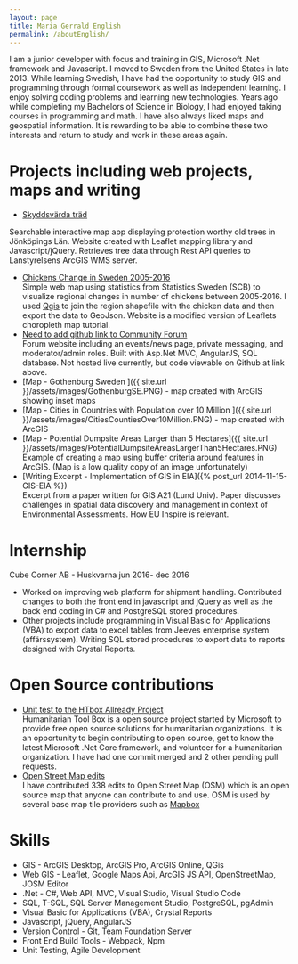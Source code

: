 ```yaml
---
layout: page
title: Maria Gerrald English
permalink: /aboutEnglish/
---
```


I am a junior developer with focus and training in GIS, Microsoft .Net framework and Javascript.   I moved to Sweden from the United States in late 2013.   While learning Swedish, I have had the opportunity to study GIS and programming through formal coursework as well as independent learning.  I enjoy solving coding problems and learning new technologies.  Years ago while completing my Bachelors of Science in Biology, I had enjoyed taking courses in programming and math.  I have also always liked maps and geospatial information.   It is rewarding to be able to combine these two interests and return to study and work in these areas again.    

# Projects including web projects, maps and writing

- <a href="https://skyddsvarda-trad-jkpg.surge.sh/" target="_blank">Skyddsvärda träd</a>  
<!--(provide link to site and to github code)  -->
Searchable interactive map app displaying protection worthy old trees in Jönköpings Län.  Website created with Leaflet mapping library and  Javascript/jQuery.  Retrieves tree data through Rest API queries to Lanstyrelsens ArcGIS WMS server.
<!--- <a href="https://skyddsvarda-trad-jkpg.surge.sh/" target="_blank">Need to add github link to WebApi for Big Trees</a>  
Fullstack version of the protected tree app. To create this solution, I exported the protected trees shapefile data into a SQL database with the utility ogr2ogr.   Then built the API with Asp.Net WebApi2.  Project is not live online - but code viewable at github repo link above. -->
<!--hosts the data in a sql database and u WebApi with Asp.net to serve data the protected tree data from a sql database-->
- <a href="http://three-selection.surge.sh/" target="_blank">Chickens Change in Sweden 2005-2016</a>  
Simple web map using statistics from Statistics Sweden (SCB) to visualize regional changes in number of chickens between 2005-2016.  I used <a href="http://www.qgis.org/en/site/ " target="_blank">Qgis</a> to join the region shapefile with the chicken data and then export the data to GeoJson.   Website is a modified version of Leaflets choropleth map tutorial.
- <a href="https://skyddsvarda-trad-jkpg.surge.sh/" target="_blank">Need to add github link to Community Forum </a>   
Forum website including an events/news page, private messaging, and moderator/admin roles.  Built with Asp.Net MVC, AngularJS, SQL database.  Not hosted live currently, but code viewable on Github at link above.
- [Map - Gothenburg Sweden ]({{ site.url }}/assets/images/GothenburgSE.PNG) - map created with ArcGIS showing inset maps
- [Map - Cities in Countries with Population over 10 Million ]({{ site.url }}/assets/images/CitiesCountiesOver10Million.PNG) - map created with ArcGIS 
- [Map - Potential Dumpsite Areas Larger than 5 Hectares]({{ site.url }}/assets/images/PotentialDumpsiteAreasLargerThan5Hectares.PNG)  
Example of creating a map using buffer criteria around features in ArcGIS.  (Map is a low quality copy of an image unfortunately)
- [Writing Excerpt - Implementation of GIS in EIA]({% post_url 2014-11-15-GIS-EIA %})  
Excerpt from a paper written for GIS A21 (Lund Univ).  Paper discusses challenges in spatial data discovery and management in context of Environmental Assessments.  How EU Inspire is relevant.     

# Internship

Cube Corner AB - Huskvarna jun 2016- dec 2016  
-  Worked on improving web platform for shipment handling.  Contributed changes to both the front end in javascript and jQuery as well as the back end coding in C# and PostgreSQL stored procedures.   
- Other projects include programming in Visual Basic for Applications (VBA) to export data to excel tables from Jeeves enterprise system (affärssystem).  Writing SQL stored procedures to export data to reports designed with Crystal Reports.  
  
<!--As part of the Asp.Net course, I did an internship in 2016 with a consult company Cube Corner in Huskvarna.  My contributions during internship included:   
-  Work on improving their web platform for shipment handling.  I contributed changes to both the front end in javascript and jQuery as well as the back end coding in C# and PostgreSQL stored procedures.   
- Programming in Visual Basic for Applications (VBA) to export data and create excel tables from Jeeves enterprise system
- Writing SQL stored procedures to export data for and then design Crystal Reports.  
  
Cube Corner wanted me to continue as permanent employee in a consultant role.  I decided however, that I didn't feel ready for a consultant role yet as I wanted to continue to improve my programming and swedish skills in a more back-office role.  -->

# Open Source contributions
<!--- [Humanitarian Tool Box](http://www.htbox.org/)-->
- [Unit test to the HTbox Allready Project](https://github.com/HTBox/allReady/pull/2000/files)  
Humanitarian Tool Box is a open source project started by Microsoft to provide free open source solutions for humanitarian organizations.  It is an opportunity to begin contributing to open source, get to know the latest Microsoft .Net Core framework, and volunteer for a humanitarian organization.  I have had one commit merged and 2 other pending pull requests.    
- [Open Street Map edits](https://www.openstreetmap.org/user/marigerr/history#map=9/58.0917/14.6338)  
I have contributed 338 edits to Open Street Map (OSM) which is an open source map that anyone can contribute to and use.  OSM is used by several base map tile providers such as [Mapbox](https://www.mapbox.com/) 

# Skills

- GIS - ArcGIS Desktop, ArcGIS Pro, ArcGIS Online, QGis
- Web GIS - Leaflet, Google Maps Api, ArcGIS JS API, OpenStreetMap, JOSM Editor 
- .Net - C#, Web API, MVC, Visual Studio, Visual Studio Code
- SQL, T-SQL, SQL Server Management Studio, PostgreSQL, pgAdmin
- Visual Basic for Applications (VBA), Crystal Reports
- Javascript, jQuery, AngularJS
- Version Control - Git, Team Foundation Server
- Front End Build Tools - Webpack, Npm
- Unit Testing, Agile Development

<!--Projects I'm working on can be viewed on github at 
{% include icon-github.html username="marigerr" %} -->
<!--[marigerr](https://github.com/marigerr)-->

<!--# Recent Formal Programming Coursework

- Asp.Net development - Lexicon  Jönköping  
Coursework covered both front and back-end languages and frameworks including:  
C#, Asp.Net MVC, SQL, javascript, jquery, angularJS, bootstrap, unit testing, agile development
- GIS A21 - Lund University    
Analys av geografiska data i raster och vektor form samt kartografisk och grafisk presentation av digitalt kartmaterial och tillämpningarna.  
    Coursework examples:  
    - [Excerpt from final paper]({% post_url 2014-11-15-GIS-EIA %})      
    [Sri Lanka Monthly Income by District]({{ site.url }}/assets/images/SriLankaAvgMonthlyIncomeDistrict.PNG)
     <!--[Potential Dumpsite Areas]({{ site.url }}/assets/images/PotentialDumpsiteAreas.PNG)
    - [Potential Dumpsite Areas Larger than 5 Hectares]({{ site.url }}/assets/images/PotentialDumpsiteAreasLargerThan5Hectares.PNG)
    - [Gothenburg Sweden ]({{ site.url }}/assets/images/GothenburgSE.PNG) 
*<span style="font-size: 12px">map image quality is low due being old pdf copy of map and no current ArcGIS subscription.  I plan to recreate soon with QGis</span>  -->
